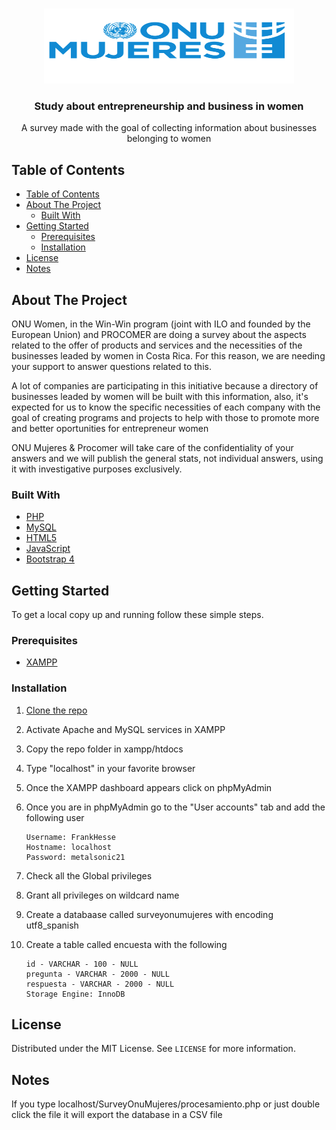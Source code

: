 <!-- PROJECT LOGO -->
<br />
<p align="center">
  <a href="https://github.com/metalsonic21/SurveyONUMujeres">
    <img src="img/portfolio/onu.png" width="400px" height="120px" alt="Logo">
  </a>

  <h3 align="center">Study about entrepreneurship and business in women</h3>

  <p align="center">
    A survey made with the goal of collecting information about businesses belonging to women
    <br />
  </p>
</p>



<!-- TABLE OF CONTENTS -->
## Table of Contents

- [Table of Contents](#table-of-contents)
- [About The Project](#about-the-project)
  - [Built With](#built-with)
- [Getting Started](#getting-started)
  - [Prerequisites](#prerequisites)
  - [Installation](#installation)
- [License](#license)
- [Notes](#notes)



<!-- ABOUT THE PROJECT -->
## About The Project

ONU Women, in the Win-Win program (joint with ILO and founded by the European Union) and PROCOMER are doing a survey about the aspects related to the offer of products and services and the necessities of the businesses leaded by women in Costa Rica. For this reason, we are needing your support to answer questions related to this.

A lot of companies are participating in this initiative because a directory of businesses leaded by women will be built with this information, also, it's expected for us to know the specific necessities of each company with the goal of creating programs and projects to help with those to promote more and better oportunities for entrepreneur women

ONU Mujeres & Procomer will take care of the confidentiality of your answers and we will publish the general stats, not individual answers, using it with investigative purposes exclusively.


### Built With

* [PHP](https://www.php.net/downloads.php)
* [MySQL](https://dev.mysql.com/downloads/installer/)
* [HTML5]()
* [JavaScript]()
* [Bootstrap 4](https://getbootstrap.com/docs/4.3/getting-started/download/)



<!-- GETTING STARTED -->
## Getting Started

To get a local copy up and running follow these simple steps.

### Prerequisites

* [XAMPP](https://www.apachefriends.org/es/index.html)

### Installation
 
1. [Clone the repo](https://github.com/metalsonic21/SurveyONUMujeres/archive/master.zip)

2. Activate Apache and MySQL services in XAMPP
3. Copy the repo folder in xampp/htdocs
4. Type "localhost" in your favorite browser
5. Once the XAMPP dashboard appears click on phpMyAdmin
6. Once you are in phpMyAdmin go to the "User accounts" tab and add the following user
   ```
   Username: FrankHesse
   Hostname: localhost
   Password: metalsonic21
   ```
7. Check all the Global privileges
8. Grant all privileges on wildcard name
9. Create a databaase called surveyonumujeres with encoding utf8_spanish
10. Create a table called encuesta with the following
    ```
    id - VARCHAR - 100 - NULL
    pregunta - VARCHAR - 2000 - NULL
    respuesta - VARCHAR - 2000 - NULL
    Storage Engine: InnoDB
    ```

<!-- LICENSE -->
## License

Distributed under the MIT License. See `LICENSE` for more information.

## Notes

If you type localhost/SurveyOnuMujeres/procesamiento.php or just double click the file it will export the database in a CSV file